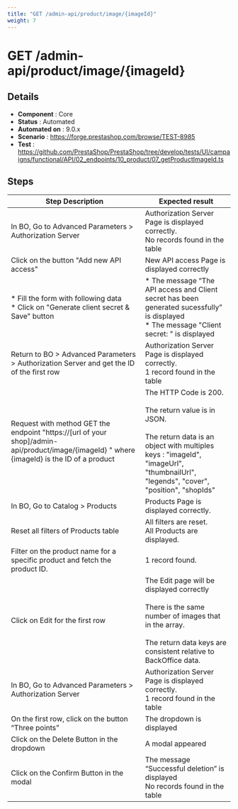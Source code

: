 ```yaml
---
title: "GET /admin-api/product/image/{imageId}"
weight: 7
---
```


# GET /admin-api/product/image/{imageId}
## Details
* **Component** : Core
* **Status** : Automated
* **Automated on** : 9.0.x
* **Scenario** : https://forge.prestashop.com/browse/TEST-8985
* **Test** : https://github.com/PrestaShop/PrestaShop/tree/develop/tests/UI/campaigns/functional/API/02_endpoints/10_product/07_getProductImageId.ts

## Steps
| Step Description | Expected result |
| ----- | ----- |
| In BO, Go to Advanced Parameters > Authorization Server | Authorization Server Page is displayed correctly.<br>No records found in the table |
| Click on the button "Add new API access" | New API access Page is displayed correctly |
| * Fill the form with following data<br> * Click on "Generate client secret & Save" button | * The message “The API access and Client secret has been generated sucessfully” is displayed<br> * The message "Client secret: " is displayed |
| Return to BO > Advanced Parameters > Authorization Server and get the ID of the first row | Authorization Server Page is displayed correctly.<br>1 record found in the table |
| Request with method GET the endpoint "https://[url of your shop]/admin-api/product/image/\{imageId} " where \{imageId} is the ID of a product | The HTTP Code is 200.<br><br>The return value is in JSON.<br><br>The return data is an object with multiples keys : "imageId", "imageUrl", "thumbnailUrl", "legends", "cover", "position", "shopIds" |
| In BO, Go to Catalog > Products | Products Page is displayed correctly. |
| Reset all filters of Products table | All filters are reset. <br>All Products are displayed. |
| Filter on the product name for a specific product and fetch the product ID. | 1 record found. |
| Click on Edit for the first row | The Edit page will be displayed correctly<br><br>There is the same number of images that in the array.<br><br>The return data keys are consistent relative to BackOffice data. |
| In BO, Go to Advanced Parameters > Authorization Server | Authorization Server Page is displayed correctly.<br>1 record found in the table |
| On the first row, click on the button “Three points” | The dropdown is displayed |
| Click on the Delete Button in the dropdown | A modal appeared |
| Click on the Confirm Button in the modal | The message “Successful deletion” is displayed<br>No records found in the table |
